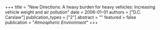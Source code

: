 +++
title = "New Directions: A heavy burden for heavy vehicles: Increasing vehicle weight and air pollution"
date = 2006-01-01
authors = ["D.C. Carslaw"]
publication_types = ["2"]
abstract = ""
featured = false
publication = "*Atmospheric Environment*"
+++

